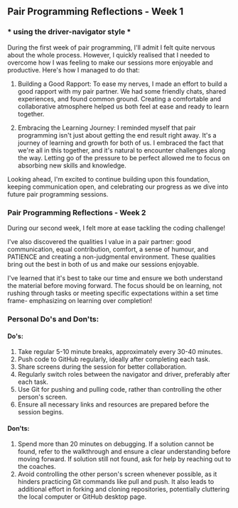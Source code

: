 ## Pair Programming Reflections - Week 1
### * using the driver-navigator style *

During the first week of pair programming, I'll admit I felt quite nervous about the whole process. However, I quickly realised that I needed to overcome how I was feeling to make our sessions more enjoyable and productive. Here's how I managed to do that:

 1. Building a Good Rapport: To ease my nerves, I made an effort to build a good rapport with my pair partner. We had some friendly chats, shared experiences, and found common ground. Creating a comfortable and collaborative atmosphere helped us both feel at ease and ready to learn together.

 2. Embracing the Learning Journey: I reminded myself that pair programming isn't just about getting the end result right away. It's a journey of learning and growth for both of us. I embraced the fact that we're all in this together, and it's natural to encounter challenges along the way. Letting go of the pressure to be perfect allowed me to focus on absorbing new skills and knowledge.

Looking ahead, I'm excited to continue building upon this foundation, keeping communication open, and celebrating our progress as we dive into future pair programming sessions.

### Pair Programming Reflections - Week 2

During our second week, I felt more at ease tackling the coding challenge!

 I've also discovered the qualities I value in a pair partner: good communication, equal contribution, comfort, a sense of humour, and PATIENCE and creating a non-judgmental environment.  These qualities bring out the best in both of us and make our sessions enjoyable.

 I've learned that it's best to take our time and ensure we both understand the material before moving forward. The focus should be on learning, not rushing through tasks or meeting specific expectations within a set time frame- emphasizing on learning over completion! 

### Personal Do's and Don'ts:

#### Do's:

 1. Take regular 5-10 minute breaks, approximately every 30-40 minutes.
 2. Push code to GitHub regularly, ideally after completing each task.
 3. Share screens during the session for better collaboration.
 4. Regularly switch roles between the navigator and driver, preferably after each task.
 5. Use Git for pushing and pulling code, rather than controlling the other person's screen.
 6. Ensure all necessary links and resources are prepared before the session begins.

#### Don'ts:

 1. Spend more than 20 minutes on debugging. If a solution cannot be found, refer to the walkthrough and ensure a clear understanding before moving forward. If solution still not found, ask for help by reaching out to the coaches. 
 2. Avoid controlling the other person's screen whenever possible, as it hinders practicing Git commands like pull and push. It also leads to additional effort in forking and cloning repositories, potentially cluttering the local computer or GitHub desktop page.